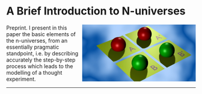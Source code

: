 # A Brief Introduction to N-universes

<img align="right" width="60%" src="/content/assets/images/n4RRRR800x400.jpg">

Preprint.  I present in this paper the basic elements of the n-universes, from an essentially pragmatic standpoint, i.e. by describing accurately the step-by-step process which leads to the modelling of a thought experiment.
<p></p>
<hr>
<p></p>
